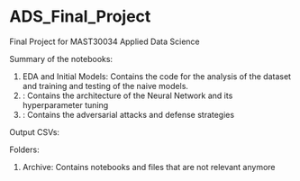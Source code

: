 # ADS_Final_Project
Final Project for MAST30034 Applied Data Science

Summary of the notebooks:

1. EDA and Initial Models: Contains the code for the analysis of the dataset and training and testing of the naive models. 
2. : Contains the architecture of the Neural Network and its hyperparameter tuning
3. : Contains the adversarial attacks and defense strategies

Output CSVs:


Folders:
1. Archive: Contains notebooks and files that are not relevant anymore
